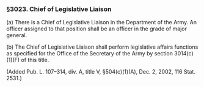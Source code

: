 ### §3023. Chief of Legislative Liaison ###

(a) There is a Chief of Legislative Liaison in the Department of the Army. An officer assigned to that position shall be an officer in the grade of major general.

(b) The Chief of Legislative Liaison shall perform legislative affairs functions as specified for the Office of the Secretary of the Army by section 3014(c)(1)(F) of this title.

(Added Pub. L. 107–314, div. A, title V, §504(c)(1)(A), Dec. 2, 2002, 116 Stat. 2531.)